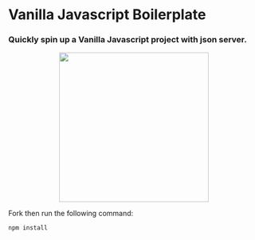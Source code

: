 # Vanilla Javascript Boilerplate

### Quickly spin up a Vanilla Javascript project with json server.

<p align="center">
  <img width="auto" height="300" src="assets/images/vanilla.gif">
</p>

Fork then run the following command:

```cli
npm install
```
